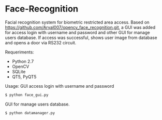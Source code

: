 # Face-Recognition
Facial recognition system for biometric restricted area access.
Based on https://github.com/Aryal007/opencv_face_recognition.git, a GUI was added for access login with username and password and other GUI for manage users database. If access was successful, shows user image from database and opens a door via RS232 circuit.

Requeriments:
- Python 2.7
- OpenCV
- SQLite
- QT5, PyQT5

Usage:
GUI access login with username and password
```sh
$ python face_gui.py 
```
GUI for manage users database.
```sh
$ python datamanager.py
```

